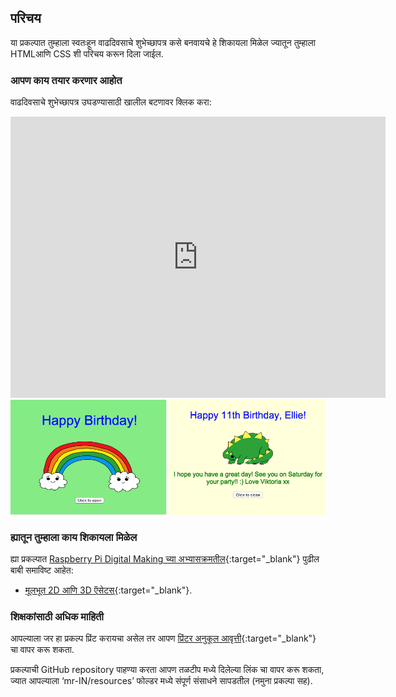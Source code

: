 ## परिचय

या प्रकल्पात तुम्हाला स्वतःहून वाढदिवसाचे शुभेच्छापत्र कसे बनवायचे हे शिकायला मिळेल ज्यातून तुम्हाला HTMLआणि CSS शी परिचय करून दिला जाईल.

### आपण काय तयार करणार आहोत

वाढदिवसाचे शुभेच्छापत्र उघडण्यासाठी खालील बटणावर क्लिक करा:

<div class="trinket">
  <iframe src="https://trinket.io/embed/html/c3d52cf65c?outputOnly=true&start=result" width="600" height="450" frameborder="0" marginwidth="0" marginheight="0" allowfullscreen>
  </iframe>
  <img src="images/birthday-final.png">
</div>

### ह्यातून तुम्हाला काय शिकायला मिळेल

ह्या प्रकल्पात [Raspberry Pi Digital Making च्या अभ्यासक्रमतील](http://rpf.io/curriculum){:target="_blank"} पुढील बाबी समाविष्ट आहेत:

+ [मूलभूत 2D आणि 3D ऍसेटस्](https://www.raspberrypi.org/curriculum/design/creator){:target="_blank"}.

### शिक्षकांसाठी अधिक माहिती

आपल्याला जर हा प्रकल्प प्रिंट करायचा असेल तर आपण [प्रिंटर अनुकूल आवृत्ती](https://projects.raspberrypi.org/mr-IN/projects/happy-birthday/print){:target="_blank"} चा वापर करू शकता.

प्रकल्पाची GitHub repository पाहण्या करता आपण तळटीप मध्ये दिलेल्या लिंक चा वापर करू शकता, ज्यात आपल्याला ‘mr-IN/resources’ फोल्डर मध्ये संपूर्ण संसाधने सापडतील (नमुना प्रकल्पा सह).